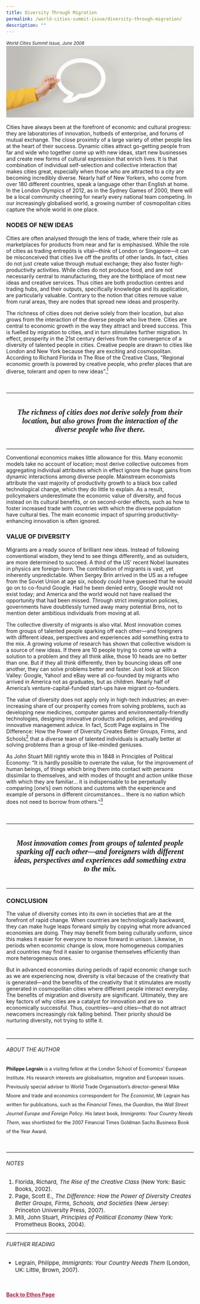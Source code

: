 ```yaml
---
title: Diversity Through Migration
permalink: /world-cities-summit-issue/diversity-through-migration/
description: ""
---
```

<style>

.back a
{
	color: #9f2943;
	font-weight: bold;
}

#banner img
{
	width:100%;
}
	
.author
{
border-bottom: 1px solid black;
margin-top:40px;
padding-bottom:30px;
border-top: 1px solid black;	

}

.author p {
	font-size: 0.9em;
	line-height:24px !important;
	}	

.break
{
   border-top: 1px solid  black;
   border-bottom: 1px solid black;
	 padding:20px;
	text-align:center;
	margin-top:50px;
}
	
.break1
{
font-family: Georgia;
	font-size:20px;
	font-style: italic;
	font-weight: bold;
}

.boxheader {
	color: white !important;
	}	

.containerbox {
	background-color: #eceedb;
	border-radius: 10px;
	padding: 5%;
	margin-top: 5%;
	
	}	

li {
	font-size: 15px !important;
	
	}	

</style>

<em><small>World Cities Summit Issue, June 2008</small></em>
<img src="/images/Landing_Banner_Images/banner_opinion.jpg">



<p>Cities have always been at the forefront of economic and cultural progress: they are laboratories of innovation, hotbeds of enterprise, and forums of mutual exchange. The close proximity of a large variety of other people lies at the heart of their success. Dynamic cities attract go-getting people from far and wide who together come up with new ideas, start new businesses and create new forms of cultural expression that enrich lives. It is that combination of individual self-selection and collective interaction that makes cities great, especially when those who are attracted to a city are becoming incredibly diverse. Nearly half of New Yorkers, who come from over 180 different countries, speak a language other than English at home. In the London Olympics of 2012, as in the Sydney Games of 2000, there will be a local community cheering for nearly every national team competing. In our increasingly globalised world, a growing number of cosmopolitan cities capture the whole world in one place.</p>

<h3>NODES OF NEW IDEAS</h3>

<p>Cities are often analysed through the lens of trade, where their role as marketplaces for products from near and far is emphasised. While the role of cities as trading entrepôts is vital—think of London or Singapore—it can be misconceived that cities live off the profits of other lands. In fact, cities do not just create value through mutual exchange; they also foster high-productivity activities. While cities do not produce food, and are not necessarily central to manufacturing, they are the birthplace of most new ideas and creative services. Thus cities are both production centres and trading hubs, and their outputs, specifically knowledge and its application, are particularly valuable. Contrary to the notion that cities remove value from rural areas, they are nodes that spread new ideas and prosperity.</p>

<p>The richness of cities does not derive solely from their location, but also grows from the interaction of the diverse people who live there. Cities are central to economic growth in the way they attract and breed success. This is fuelled by migration to cities, and in turn stimulates further migration. In effect, prosperity in the 21st century derives from the convergence of a diversity of talented people in cities. Creative people are drawn to cities like London and New York because they are exciting and cosmopolitan. According to Richard Florida in The Rise of the Creative Class, “Regional economic growth is powered by creative people, who prefer places that are diverse, tolerant and open to new ideas”.<a href="#notes"><sup>1</sup></a></p>

<div class="break">

<p class="break1">
The richness of cities does not
derive solely from their location,
but also grows from
the interaction of the diverse
people who live there.
</p>

</div>

<p>Conventional economics makes little allowance for this. Many economic models take no account of location; most derive collective outcomes from aggregating individual attributes which in effect ignore the huge gains from dynamic interactions among diverse people. Mainstream economists attribute the vast majority of productivity growth to a black box called technological change, which they do little to explain. As a result, policymakers underestimate the economic value of diversity, and focus instead on its cultural benefits, or on second-order effects, such as how to foster increased trade with countries with which the diverse population have cultural ties. The main economic impact of spurring productivity-enhancing innovation is often ignored.</p>

<h3>VALUE OF DIVERSITY</h3>

<p>Migrants are a ready source of brilliant new ideas. Instead of following conventional wisdom, they tend to see things differently, and as outsiders, are more determined to succeed. A third of the US’ recent Nobel laureates in physics are foreign-born. The contribution of migrants is vast, yet inherently unpredictable. When Sergey Brin arrived in the US as a refugee from the Soviet Union at age six, nobody could have guessed that he would go on to co-found Google. Had he been denied entry, Google would not exist today; and America and the world would not have realised the opportunity that had been missed. Through strict immigration policies, governments have doubtlessly turned away many potential Brins, not to mention deter ambitious individuals from moving at all.</p>

<p>The collective diversity of migrants is also vital. Most innovation comes from groups of talented people sparking off each other—and foreigners with different ideas, perspectives and experiences add something extra to the mix. A growing volume of research has shown that collective wisdom is a source of new ideas. If there are 10 people trying to come up with a solution to a problem and they all think alike, those 10 heads are no better than one. But if they all think differently, then by bouncing ideas off one another, they can solve problems better and faster. Just look at Silicon Valley: Google, Yahoo! and eBay were all co-founded by migrants who arrived in America not as graduates, but as children. Nearly half of America’s venture-capital-funded start-ups have migrant co-founders.</p>

<p>The value of diversity does not apply only in high-tech industries; an ever-increasing share of our prosperity comes from solving problems, such as developing new medicines, computer games and environmentally-friendly technologies, designing innovative products and policies, and providing innovative management advice. In fact, Scott Page explains in The Difference: How the Power of Diversity Creates Better Groups, Firms, and Schools<a href="#notes"><sup>2</sup></a> that a diverse team of talented individuals is actually better at solving problems than a group of like-minded geniuses.</p>

<p>As John Stuart Mill rightly wrote this in 1848 in Principles of Political Economy: “It is hardly possible to overrate the value, for the improvement of human beings, of things which bring them into contact with persons dissimilar to themselves, and with modes of thought and action unlike those with which they are familiar… it is indispensable to be perpetually comparing [one’s] own notions and customs with the experience and example of persons in different circumstances… there is no nation which does not need to borrow from others.”<a href="#notes"><sup>3</sup></a></p>

<div class="break">

<p class="break1">
Most innovation comes from
groups of talented people
sparking off each other—and
foreigners with different ideas,
perspectives and experiences
add something extra to the mix.
</p>

</div>

<h3>CONCLUSION</h3>

<p>The value of diversity comes into its own in societies that are at the forefront of rapid change. When countries are technologically backward, they can make huge leaps forward simply by copying what more advanced economies are doing. They may benefit from being culturally uniform, since this makes it easier for everyone to move forward in unison. Likewise, in periods when economic change is slow, more homogeneous companies and countries may find it easier to organise themselves efficiently than more heterogeneous ones.</p>

<p>But in advanced economies during periods of rapid economic change such as we are experiencing now, diversity is vital because of the creativity that is generated—and the benefits of the creativity that it stimulates are mostly generated in cosmopolitan cities where different people interact everyday. The benefits of migration and diversity are significant. Ultimately, they are key factors of why cities are a catalyst for innovation and are so economically successful. Thus, countries—and cities—that do not attract newcomers increasingly risk falling behind. Their priority should be nurturing diversity, not trying to stifle it.</p>

<div class="author">

<h6>ABOUT THE AUTHOR</h6>

<p class="small-text"><strong>Philippe Legrain</strong> is a visiting fellow at the London School of Economics’ European Institute. His research interests are globalisation, migration and European issues. Previously special adviser to World Trade Organisation’s director-general Mike Moore and trade and economics correspondent for <em>The Economist</em>, Mr Legrain has written for publications, such as the <em>Financial Times</em>, the <em>Guardian</em>, the <em>Wall Street Journal Europe and Foreign Policy</em>. His latest book, <em>Immigrants: Your Country Needs Them</em>, was shortlisted for the 2007 Financial Times Goldman Sachs Business Book of the Year Award.</p>

</div>

<h6><a name="notes"></a>NOTES</h6>

<ol>
<li class="small-text">Florida, Richard, <em>The Rise of the Creative Class</em> (New York: Basic Books, 2002).</li>
<li class="small-text">Page, Scott E., <em>The Difference: How the Power of Diversity Creates Better Groups, Firms, Schools, and Societies</em> (New Jersey: Princeton University Press, 2007).</li>
<li class="small-text">Mill, John Stuart, <em>Principles of Political Economy</em> (New York: Prometheus Books, 2004).</li>
</ol>

<hr>

<h6><a name="notes"></a>FURTHER READING</h6>

<ul>
<li class="small-text">Legrain, Philippe, <em>Immigrants: Your Country Needs Them</em> (London, UK: Little, Brown, 2007).</li>
</ul>







<br>
<br>	
<div class="back">
<a href="/ethos/">Back to Ethos Page</a>	
</div>